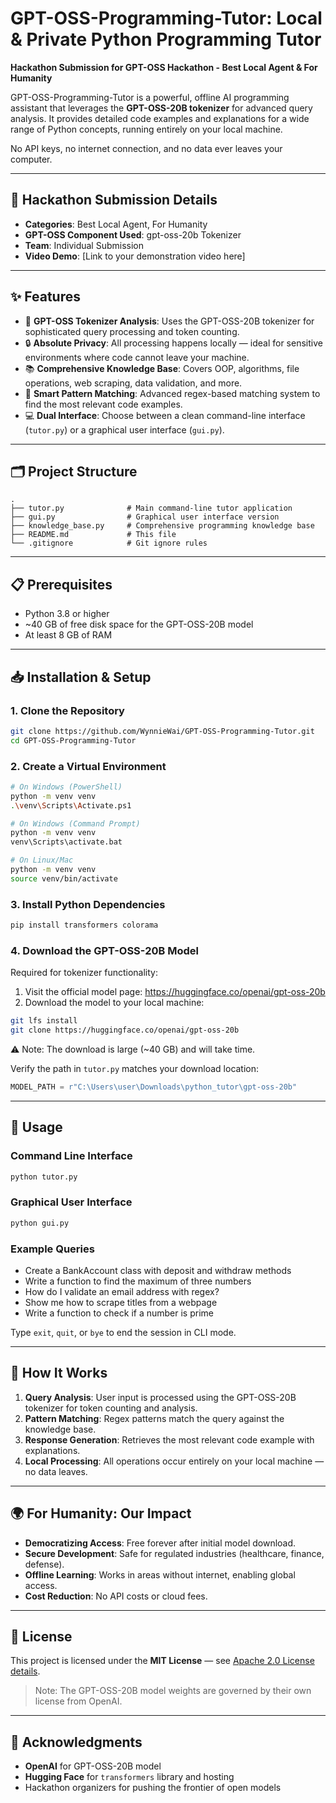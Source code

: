 # GPT-OSS-Programming-Tutor: Local & Private Python Programming Tutor  

**Hackathon Submission for GPT-OSS Hackathon - Best Local Agent & For Humanity**  

GPT-OSS-Programming-Tutor is a powerful, offline AI programming assistant that leverages the **GPT-OSS-20B tokenizer** for advanced query analysis. It provides detailed code examples and explanations for a wide range of Python concepts, running entirely on your local machine.  

No API keys, no internet connection, and no data ever leaves your computer.  

---

## 🚀 Hackathon Submission Details
- **Categories**: Best Local Agent, For Humanity  
- **GPT-OSS Component Used**: gpt-oss-20b Tokenizer  
- **Team**: Individual Submission  
- **Video Demo**: [Link to your demonstration video here]  

---

## ✨ Features
- 🧠 **GPT-OSS Tokenizer Analysis**: Uses the GPT-OSS-20B tokenizer for sophisticated query processing and token counting.  
- 🔒 **Absolute Privacy**: All processing happens locally — ideal for sensitive environments where code cannot leave your machine.  
- 📚 **Comprehensive Knowledge Base**: Covers OOP, algorithms, file operations, web scraping, data validation, and more.  
- 🎯 **Smart Pattern Matching**: Advanced regex-based matching system to find the most relevant code examples.  
- 💻 **Dual Interface**: Choose between a clean command-line interface (`tutor.py`) or a graphical user interface (`gui.py`).  

---

## 🗂️ Project Structure
```
.
├── tutor.py              # Main command-line tutor application
├── gui.py                # Graphical user interface version
├── knowledge_base.py     # Comprehensive programming knowledge base
├── README.md             # This file
└── .gitignore            # Git ignore rules
```

---

## 📋 Prerequisites
- Python 3.8 or higher  
- ~40 GB of free disk space for the GPT-OSS-20B model  
- At least 8 GB of RAM  

---

## 📥 Installation & Setup

### 1. Clone the Repository
```bash
git clone https://github.com/WynnieWai/GPT-OSS-Programming-Tutor.git
cd GPT-OSS-Programming-Tutor
```

### 2. Create a Virtual Environment
```bash
# On Windows (PowerShell)
python -m venv venv
.\venv\Scripts\Activate.ps1

# On Windows (Command Prompt)
python -m venv venv
venv\Scripts\activate.bat

# On Linux/Mac
python -m venv venv
source venv/bin/activate
```

### 3. Install Python Dependencies
```bash
pip install transformers colorama
```

### 4. Download the GPT-OSS-20B Model
Required for tokenizer functionality:  
1. Visit the official model page: https://huggingface.co/openai/gpt-oss-20b  
2. Download the model to your local machine:
```bash
git lfs install
git clone https://huggingface.co/openai/gpt-oss-20b
```
⚠️ Note: The download is large (~40 GB) and will take time.  

Verify the path in `tutor.py` matches your download location:  
```python
MODEL_PATH = r"C:\Users\user\Downloads\python_tutor\gpt-oss-20b"
```

---

## 🚀 Usage

### Command Line Interface 
```bash
python tutor.py
```

### Graphical User Interface
```bash
python gui.py
```

### Example Queries
- Create a BankAccount class with deposit and withdraw methods  
- Write a function to find the maximum of three numbers  
- How do I validate an email address with regex?  
- Show me how to scrape titles from a webpage  
- Write a function to check if a number is prime  

Type `exit`, `quit`, or `bye` to end the session in CLI mode.  

---

## 🔧 How It Works
1. **Query Analysis**: User input is processed using the GPT-OSS-20B tokenizer for token counting and analysis.  
2. **Pattern Matching**: Regex patterns match the query against the knowledge base.  
3. **Response Generation**: Retrieves the most relevant code example with explanations.  
4. **Local Processing**: All operations occur entirely on your local machine — no data leaves.  

---

## 🌍 For Humanity: Our Impact
- **Democratizing Access**: Free forever after initial model download.  
- **Secure Development**: Safe for regulated industries (healthcare, finance, defense).  
- **Offline Learning**: Works in areas without internet, enabling global access.  
- **Cost Reduction**: No API costs or cloud fees.  

---

## 📜 License
This project is licensed under the **MIT License** — see [Apache 2.0 License details](https://choosealicense.com/licenses/apache-2.0/).  
> Note: The GPT-OSS-20B model weights are governed by their own license from OpenAI.  

---

## 🙏 Acknowledgments
- **OpenAI** for GPT-OSS-20B model  
- **Hugging Face** for `transformers` library and hosting  
- Hackathon organizers for pushing the frontier of open models  
